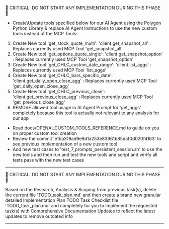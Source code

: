 <Research Topic Details> 🔴 CRITICAL: DO NOT START ANY IMPLEMENTATION DURING THIS PHASE 🔴

- Create\Update tools specified below for our AI Agent using the Polygon Python Library & replace AI Agent Instructions to use the new custom tools instead of the MCP Tools:

1. Create New tool 'get_stock_quote_multi': 'client.get_snapshot_all' : Replaces currently used MCP Tool 'get_snapshot_all'
2. Create New tool 'get_options_quote_single': 'client.get_snapshot_option' : Replaces currently used MCP Tool 'get_snapshot_option'
3. Create New tool 'get_OHLC_custom_date_range': 'client.list_aggs' : Replaces currently used MCP Tool 'list_aggs'
4. Create New tool 'get_OHLC_bars_specific_date': 'client.get_daily_open_close_agg' : Replaces currently used MCP Tool 'get_daily_open_close_agg'
5. Create New tool 'get_OHLC_previous_close': 'client.get_previous_close_agg' : Replaces currently used MCP Tool 'get_previous_close_agg'
6. REMOVE allowed tool usage in AI Agent Prompt for 'get_aggs' completely because this tool is actually not relevant to any analysis for our app

- Read docs/OPENAI_CUSTOM_TOOLS_REFERENCE.md to guide on you on proper custom tool creation
- Review the commit 'e1ba319ad9e9d1a253e83961b85daf0d020f4163' to see previous implementation of a new custom tool
- Add new test cases to 'test_7_prompts_persistent_session.sh' to use the new tools and then run and test the new tools and script and verify all tests pass with the new test cases

---

<Planning Phase> 🔴 CRITICAL: DO NOT START ANY IMPLEMENTATION DURING THIS PHASE 🔴

Based on the Research, Analysis & Scoping from previous task(s), delete the current file 'TODO_task_plan.md' and then create a brand new granular detailed Implementation Plan TODO Task Checklist file 'TODO_task_plan.md' and completely for you to Implement the requested task(s) with Comprehensive Documentation Updates to reflect the latest updates to remove outdated info

---
